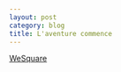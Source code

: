 ```yaml
---
layout: post
category: blog
title: L'aventure commence
---
```



[WeSquare](http://www.we-square.com)
